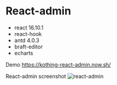 # React-admin

* react 16.10.1
* react-hook
* antd 4.0.3
* braft-editor
* echarts

Demo https://kothing-react-admin.now.sh/

React-admin screenshot
![react-admin](https://raw.githubusercontent.com/kothing/react-admin/master/screenshot.jpg "可选标题")
